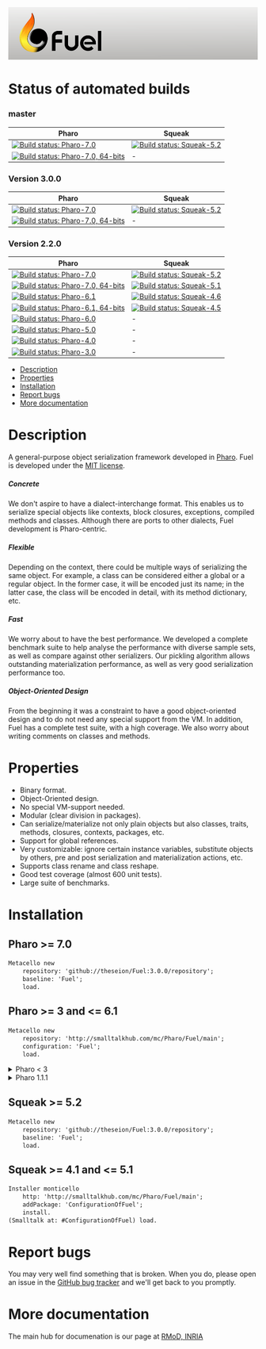 [![Fuel](resources/logo-fuel-header.png)](http://rmod.inria.fr/web/software/Fuel)

# Status of automated builds
### master
Pharo | Squeak
------------ | -------------
[![Build status: Pharo-7.0](http://badges.herokuapp.com/travis/theseion/Fuel?branch=master&env=BUILD_NAME=Pharo-7.0&label=7.0)](http://travis-ci.org/theseion/Fuel) | [![Build status: Squeak-5.2](http://badges.herokuapp.com/travis/theseion/Fuel?branch=master&env=BUILD_NAME=Squeak-5.2&label=5.2)](http://travis-ci.org/theseion/Fuel)
[![Build status: Pharo-7.0, 64-bits](http://badges.herokuapp.com/travis/theseion/Fuel?branch=master&env=BUILD_NAME=Pharo-7.0-64&label=7.0,64-bits)](http://travis-ci.org/theseion/Fuel) | -

### Version 3.0.0
Pharo | Squeak
------------ | -------------
[![Build status: Pharo-7.0](http://badges.herokuapp.com/travis/theseion/Fuel?branch=3.0.0&env=BUILD_NAME=Pharo-7.0&label=7.0)](http://travis-ci.org/theseion/Fuel) | [![Build status: Squeak-5.2](http://badges.herokuapp.com/travis/theseion/Fuel?branch=3.0.0&env=BUILD_NAME=Squeak-5.2&label=5.2)](http://travis-ci.org/theseion/Fuel)
[![Build status: Pharo-7.0, 64-bits](http://badges.herokuapp.com/travis/theseion/Fuel?branch=3.0.0&env=BUILD_NAME=Pharo-7.0-64&label=7.0,64-bits)](http://travis-ci.org/theseion/Fuel) | -

### Version 2.2.0
Pharo | Squeak
------------ | -------------
[![Build status: Pharo-7.0](http://badges.herokuapp.com/travis/theseion/Fuel?branch=2.2.0&env=BUILD_NAME=Pharo-7.0&label=7.0)](http://travis-ci.org/theseion/Fuel) | [![Build status: Squeak-5.2](http://badges.herokuapp.com/travis/theseion/Fuel?branch=2.2.0&env=BUILD_NAME=Squeak-5.2&label=5.2)](http://travis-ci.org/theseion/Fuel)
[![Build status: Pharo-7.0, 64-bits](http://badges.herokuapp.com/travis/theseion/Fuel?branch=2.2.0&env=BUILD_NAME=Pharo-7.0-64&label=7.0,64-bits)](http://travis-ci.org/theseion/Fuel) | [![Build status: Squeak-5.1](http://badges.herokuapp.com/travis/theseion/Fuel?branch=2.2.0&env=BUILD_NAME=Squeak-5.1&label=5.1)](http://travis-ci.org/theseion/Fuel)
[![Build status: Pharo-6.1](http://badges.herokuapp.com/travis/theseion/Fuel?branch=2.2.0&env=BUILD_NAME=Pharo-6.1&label=6.1)](http://travis-ci.org/theseion/Fuel) | [![Build status: Squeak-4.6](http://badges.herokuapp.com/travis/theseion/Fuel?branch=2.2.0&env=BUILD_NAME=Squeak-4.6&label=4.6)](http://travis-ci.org/theseion/Fuel)
[![Build status: Pharo-6.1, 64-bits](http://badges.herokuapp.com/travis/theseion/Fuel?branch=2.2.0&env=BUILD_NAME=Pharo-6.1-64&label=6.1,64-bits)](http://travis-ci.org/theseion/Fuel) | [![Build status: Squeak-4.5](http://badges.herokuapp.com/travis/theseion/Fuel?branch=2.2.0&env=BUILD_NAME=Squeak-4.5&label=4.5)](http://travis-ci.org/theseion/Fuel)
[![Build status: Pharo-6.0](http://badges.herokuapp.com/travis/theseion/Fuel?branch=2.2.0&env=BUILD_NAME=Pharo-6.0&label=6.0)](http://travis-ci.org/theseion/Fuel) | -
[![Build status: Pharo-5.0](http://badges.herokuapp.com/travis/theseion/Fuel?branch=2.2.0&env=BUILD_NAME=Pharo-5.0&label=5.0)](http://travis-ci.org/theseion/Fuel) | -
[![Build status: Pharo-4.0](http://badges.herokuapp.com/travis/theseion/Fuel?branch=2.2.0&env=BUILD_NAME=Pharo-4.0&label=4.0)](http://travis-ci.org/theseion/Fuel) | -
[![Build status: Pharo-3.0](http://badges.herokuapp.com/travis/theseion/Fuel?branch=2.2.0&env=BUILD_NAME=Pharo-3.0&label=3.0)](http://travis-ci.org/theseion/Fuel) | -

- [Description](#description)
- [Properties](#properties)
- [Installation](#installation)
- [Report bugs](#report-bugs)
- [More documentation](#more-documentation)

# Description
A general-purpose object serialization framework developed in [Pharo](https://pharo.org). Fuel is developed under the [MIT license](http://www.opensource.org/licenses/mit-license.php).
##### Concrete
We don't aspire to have a dialect-interchange format. This enables us to serialize special objects like contexts, block closures, exceptions, compiled methods and classes. Although there are ports to other dialects, Fuel development is Pharo-centric.
##### Flexible
Depending on the context, there could be multiple ways of serializing the same object. For example, a class can be considered either a global or a regular object. In the former case, it will be encoded just its name; in the latter case, the class will be encoded in detail, with its method dictionary, etc.
##### Fast
We worry about to have the best performance. We developed a complete benchmark suite to help analyse the performance with diverse sample sets, as well as compare against other serializers. Our pickling algorithm allows outstanding materialization performance, as well as very good serialization performance too.
##### Object-Oriented Design
From the beginning it was a constraint to have a good object-oriented design and to do not need any special support from the VM. In addition, Fuel has a complete test suite, with a high coverage. We also worry about writing comments on classes and methods.

# Properties
- Binary format.
- Object-Oriented design.
- No special VM-support needed.
- Modular (clear division in packages).
- Can serialize/materialize not only plain objects but also classes, traits, methods, closures, contexts, packages, etc.
- Support for global references.
- Very customizable: ignore certain instance variables, substitute objects by others, pre and post serialization and materialization actions, etc.
- Supports class rename and class reshape.
- Good test coverage (almost 600 unit tests).
- Large suite of benchmarks.


# Installation

## Pharo >= 7.0
```smalltalk
Metacello new
    repository: 'github://theseion/Fuel:3.0.0/repository';
    baseline: 'Fuel';
    load.
```

## Pharo >= 3 and <= 6.1
```smalltalk
Metacello new
    repository: 'http://smalltalkhub.com/mc/Pharo/Fuel/main';
    configuration: 'Fuel';
    load.
```

<details>
  <summary>Pharo < 3</summary>
```smalltalk
Gofer new
    url: 'http://smalltalkhub.com/mc/Pharo/Fuel/main';
    package: 'ConfigurationOfFuel';
    load.
(Smalltalk at: #ConfigurationOfFuel) load.
```
</details>

<details>
  <summary>Pharo 1.1.1</summary>
```smalltalk
Gofer new
    url: 'http://smalltalkhub.com/mc/Pharo/Fuel/main';
    package: 'ConfigurationOfFuel';
    load.
(Smalltalk at: #ConfigurationOfFuel) project load: '1.9.4'.
```
</details>

## Squeak >= 5.2
```smalltalk
Metacello new
    repository: 'github://theseion/Fuel:3.0.0/repository';
    baseline: 'Fuel';
    load.
```

## Squeak >= 4.1 and <= 5.1
```smalltalk
Installer monticello
    http: 'http://smalltalkhub.com/mc/Pharo/Fuel/main';
    addPackage: 'ConfigurationOfFuel';
    install.
(Smalltalk at: #ConfigurationOfFuel) load.
```

# Report bugs
You may very well find something that is broken. When you do, please open an issue in the [GitHub bug tracker](https://github.com/theseion/Fuel/issues) and we'll get back to you promptly.

# More documentation
The main hub for documenation is our page at [RMoD, INRIA](http://rmod.inria.fr/web/software/Fuel)
